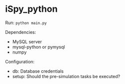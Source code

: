 # iSpy_python

Run: `python main.py`

Dependencies:
- MySQL server
- mysql-python or pymysql
- numpy

Configuration:
- db: Database credentials
- setup: Should the pre-simulation tasks be executed?
